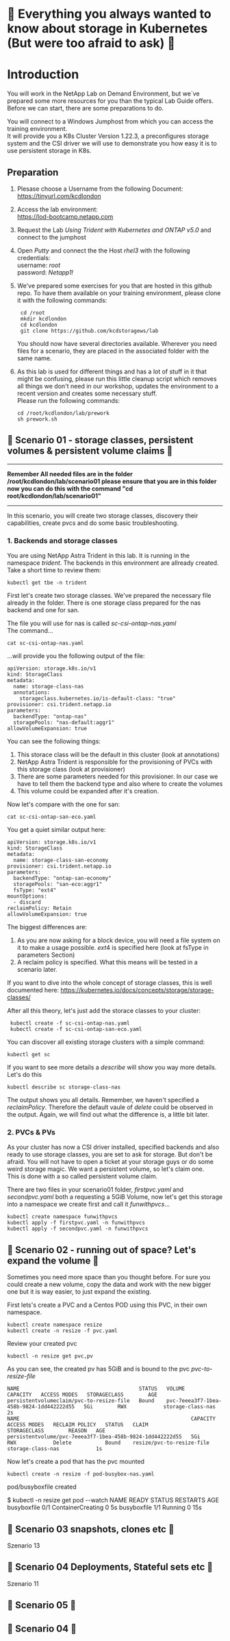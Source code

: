 # :trident: Everything you always wanted to know about storage in Kubernetes (But were too afraid to ask) :trident:

# Introduction


You will work in the NetApp Lab on Demand Environment, but we`ve prepared some more resources for you than the typical Lab Guide offers. Before we can start, there are some preparations to do.

You will connect to a Windows Jumphost from which you can access the training environment.  
It will provide you a K8s Cluster Version 1.22.3, a preconfigures storage system and the CSI driver we will use to demonstrate you how easy it is to use persistent storage in K8s.

## Preparation

1. Plesase choose a Username from the following Document:  
https://tinyurl.com/kcdlondon

2. Access the lab environment:  
https://lod-bootcamp.netapp.com

3. Request the Lab *Using Trident with Kubernetes and ONTAP v5.0* and connect to the jumphost

4. Open *Putty* and connect the the Host *rhel3* with the following credentials:  
username: *root*   
password: *Netapp1!*

5. We've prepared some exercises for you that are hosted in this github repo. To have them available on your training environment, please clone it with the following commands:

        cd /root
        mkdir kcdlondon
        cd kcdlondon
        git clone https://github.com/kcdstoragews/lab 

    You should now have several directories available. Wherever you need files for a scenario, they are placed in the associated folder with the same name. 

6. As this lab is used for different things and has a lot of stuff in it that might be confusing, please run this little cleanup script which removes all things we don't need in our workshop, updates the environment to a recent version and creates some necessary stuff.   
Please run the following commands:

       cd /root/kcdlondon/lab/prework
       sh prework.sh


## :trident: Scenario 01 - storage classes, persistent volumes & persistent volume claims :trident:
____
**Remember All needed files are in the folder /root/kcdlondon/lab/scenario01 please ensure that you are in this folder now you can do this with the command "cd root/kcdlondon/lab/scenario01"**
____
In this scenario, you will create two storage classes, discovery their capabilities, create pvcs and do some basic troubleshooting. 
### 1. Backends and storage classes
You are using NetApp Astra Trident in this lab. It is running in the namespace *trident*.
The backends in this environment are allready created. Take a short time to review them:

    kubectl get tbe -n trident

First let's create two storage classes. We've prepared the necessary file already in the folder. There is one storage class prepared for the nas backend and one for san.

The file you will use for nas is called *sc-csi-ontap-nas.yaml*  
The command...

    cat sc-csi-ontap-nas.yaml 

...will provide you the following output of the file:

    apiVersion: storage.k8s.io/v1
    kind: StorageClass
    metadata:
      name: storage-class-nas
      annotations:
        storageclass.kubernetes.io/is-default-class: "true"
    provisioner: csi.trident.netapp.io
    parameters:
      backendType: "ontap-nas"
      storagePools: "nas-default:aggr1"
    allowVolumeExpansion: true 

You can see the following things:
1. This storace class will be the default in this cluster (look at annotations)
2. NetApp Astra Trident is responsible for the provisioning of PVCs with this storage class (look at provisioner)
3. There are some parameters needed for this provisioner. In our case we have to tell them the backend type and also where to create the volumes
4. This volume could be expanded after it's creation.

Now let's compare with the one for san:

    cat sc-csi-ontap-san-eco.yaml

You get a quiet similar output here:

    apiVersion: storage.k8s.io/v1
    kind: StorageClass
    metadata:
      name: storage-class-san-economy
    provisioner: csi.trident.netapp.io
    parameters:
      backendType: "ontap-san-economy"
      storagePools: "san-eco:aggr1"
      fsType: "ext4"
    mountOptions:
      - discard
    reclaimPolicy: Retain
    allowVolumeExpansion: true

The biggest differences are: 
1. As you are now asking for a block device, you will need a file system on it to make a usage possible. *ext*4 is specified here (look at fsType in parameters Section)
2. A reclaim policy is specified. What this means will be tested in a scenario later.

If you want to dive into the whole concept of storage classes, this is well documented here: https://kubernetes.io/docs/concepts/storage/storage-classes/

After all this theory, let's just add the storace classes to your cluster:

     kubectl create -f sc-csi-ontap-nas.yaml
     kubectl create -f sc-csi-ontap-san-eco.yaml 

You can discover all existing storage clusters with a simple command:

    kubectl get sc

If you want to see more details a *describe* will show you way more details. Let's do this

    kubectl describe sc storage-class-nas

The output shows you all details. Remember, we haven't specified a *reclaimPolicy*. Therefore the default vaule of *delete* could be observed in the output. Again, we will find out what the difference is, a little bit later.

### 2. PVCs & PVs

As your cluster has now a CSI driver installed, specified backends and also ready to use storage classes, you are set to ask for storage. But don't be afraid. You will not have to open a ticket at your storage guys or do some weird storage magic. We want a persistent volume, so let's claim one.  
This is done with a so called persistent volume claim. 

There are two files in your scenario01 folder, *firstpvc.yaml* and *secondpvc.yaml* both a requesting a 5GiB Volume, now let's get this storage into a namespace we create first and call it *funwithpvcs*...

    kubectl create namespace funwithpvcs
    kubectl apply -f firstpvc.yaml -n funwithpvcs
    kubectl apply -f secondpvc.yaml -n funwithpvcs



## :trident: Scenario 02 - running out of space? Let's expand the volume :trident:
Sometimes you need more space than you thought before. For sure you could create a new volume, copy the data and work with the new bigger one but it is way easier, to just expand the existing.

First lets's create a PVC and a Centos POD using this PVC, in their own namespace.

    kubectl create namespace resize
    kubectl create -n resize -f pvc.yaml

Review your created pvc

    kubectl -n resize get pvc,pv

As you can see, the created pv has 5GiB and is bound to the pvc *pvc-to-resize-file*

    NAME                                       STATUS   VOLUME                                     CAPACITY   ACCESS MODES   STORAGECLASS        AGE
    persistentvolumeclaim/pvc-to-resize-file   Bound    pvc-7eeea3f7-1bea-458b-9824-1dd442222d55   5Gi        RWX            storage-class-nas   2s
    NAME                                                        CAPACITY   ACCESS MODES   RECLAIM POLICY   STATUS   CLAIM                       STORAGECLASS        REASON   AGE
    persistentvolume/pvc-7eeea3f7-1bea-458b-9824-1dd442222d55   5Gi        RWX            Delete           Bound    resize/pvc-to-resize-file   storage-class-nas            1s

Now let's create a pod that has the pvc mounted

    kubectl create -n resize -f pod-busybox-nas.yaml
pod/busyboxfile created

$ kubectl -n resize get pod --watch
NAME          READY   STATUS              RESTARTS   AGE
busyboxfile   0/1     ContainerCreating   0          5s
busyboxfile   1/1     Running             0          15s


## :trident: Scenario 03 snapshots, clones etc :trident:

Szenario 13

## :trident: Scenario 04 Deployments, Stateful sets etc :trident:

Szenario 11

## :trident: Scenario 05 :trident:

## :trident: Scenario 04 :trident:
